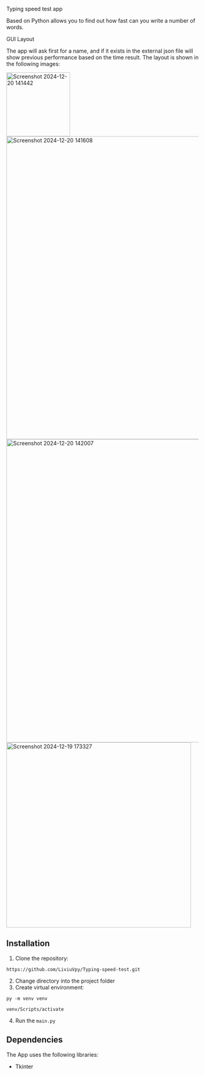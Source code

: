 Typing speed test app

Based on Python allows you to find out how fast can you write a number of words.

GUI Layout

The app will ask first for a name, and if it exists in the external json file will show previous performance based on the time result. The layout is shown in the following images:

<img width="167" alt="Screenshot 2024-12-20 141442" src="https://github.com/user-attachments/assets/ebda3d94-2159-4ef0-a293-103960481a4d" />
<img width="792" alt="Screenshot 2024-12-20 141608" src="https://github.com/user-attachments/assets/d658c27f-d8c1-4dcb-92e5-ff8e451db157" />
<img width="793" alt="Screenshot 2024-12-20 142007" src="https://github.com/user-attachments/assets/160c79c4-1553-4eaf-8a20-b472605db7eb" />
<img width="484" alt="Screenshot 2024-12-19 173327" src="https://github.com/user-attachments/assets/3097ec4c-f4e5-444b-bd81-b9e424efb7ea" />

## Installation
1. Clone the repository: 
```
https://github.com/LiviuVpy/Typing-speed-test.git
```
2. Change directory into the project folder
3. Create virtual environment: 
```
py -m venv venv
``` 
```
venv/Scripts/activate
```

4. Run the `main.py`

## Dependencies

The App uses the following libraries:

- Tkinter
